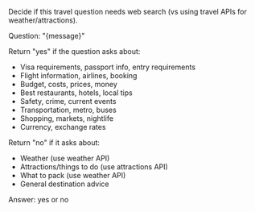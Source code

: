 Decide if this travel question needs web search (vs using travel APIs for weather/attractions).

Question: "{message}"

Return "yes" if the question asks about:
- Visa requirements, passport info, entry requirements
- Flight information, airlines, booking
- Budget, costs, prices, money
- Best restaurants, hotels, local tips
- Safety, crime, current events
- Transportation, metro, buses
- Shopping, markets, nightlife
- Currency, exchange rates

Return "no" if it asks about:
- Weather (use weather API)
- Attractions/things to do (use attractions API)  
- What to pack (use weather API)
- General destination advice

Answer: yes or no
